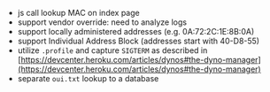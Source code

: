 - js call lookup MAC on index page
- support vendor override: need to analyze logs
- support locally administered addresses (e.g. 0A:72:2C:1E:8B:0A)
- support Individual Address Block (addresses start with 40-D8-55)
- utilize `.profile` and capture `SIGTERM` as described in [https://devcenter.heroku.com/articles/dynos#the-dyno-manager](https://devcenter.heroku.com/articles/dynos#the-dyno-manager)
- separate `oui.txt` lookup to a database
